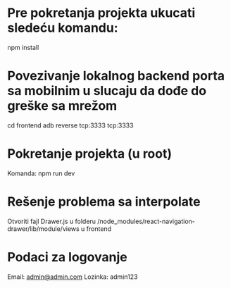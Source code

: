 # Pre pokretanja projekta ukucati sledeću komandu:

npm install

# Povezivanje lokalnog backend porta sa mobilnim u slucaju da dođe do greške sa mrežom

cd frontend
adb reverse tcp:3333 tcp:3333

# Pokretanje projekta (u root)

Komanda: npm run dev

# Rešenje problema sa interpolate

Otvoriti fajl Drawer.js u folderu /node_modules/react-navigation-drawer/lib/module/views u frontend

# Podaci za logovanje

Email: admin@admin.com
Lozinka: admin123
